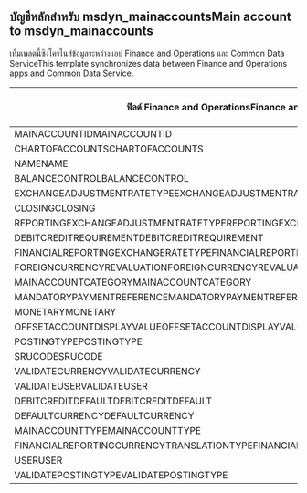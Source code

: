 ## <a name="main-account-to-msdyn_mainaccounts"></a><span data-ttu-id="1be87-101">บัญชีหลักสำหรับ msdyn_mainaccounts</span><span class="sxs-lookup"><span data-stu-id="1be87-101">Main account to msdyn_mainaccounts</span></span>

<span data-ttu-id="1be87-102">เท็มเพลตนี้ซิงโครไนส์ข้อมูลระหว่างแอป Finance and Operations และ Common Data Service</span><span class="sxs-lookup"><span data-stu-id="1be87-102">This template synchronizes data between Finance and Operations apps and Common Data Service.</span></span>

<span data-ttu-id="1be87-103">ฟิลด์ Finance and Operations</span><span class="sxs-lookup"><span data-stu-id="1be87-103">Finance and Operations field</span></span> | <span data-ttu-id="1be87-104">ชนิดของการแม็ป</span><span class="sxs-lookup"><span data-stu-id="1be87-104">Map type</span></span> | <span data-ttu-id="1be87-105">ฟิลด์ Dynamics 365 อื่นๆ</span><span class="sxs-lookup"><span data-stu-id="1be87-105">Other Dynamics 365 field</span></span> | <span data-ttu-id="1be87-106">ค่าเริ่มต้น</span><span class="sxs-lookup"><span data-stu-id="1be87-106">Default value</span></span>
---|---|---|---
<span data-ttu-id="1be87-107">MAINACCOUNTID</span><span class="sxs-lookup"><span data-stu-id="1be87-107">MAINACCOUNTID</span></span> | = | <span data-ttu-id="1be87-108">msdyn_accountnumber</span><span class="sxs-lookup"><span data-stu-id="1be87-108">msdyn_accountnumber</span></span> | 
<span data-ttu-id="1be87-109">CHARTOFACCOUNTS</span><span class="sxs-lookup"><span data-stu-id="1be87-109">CHARTOFACCOUNTS</span></span> | = | <span data-ttu-id="1be87-110">msdyn_chartofaccounts.msdyn_name</span><span class="sxs-lookup"><span data-stu-id="1be87-110">msdyn_chartofaccounts.msdyn_name</span></span> | 
<span data-ttu-id="1be87-111">NAME</span><span class="sxs-lookup"><span data-stu-id="1be87-111">NAME</span></span> | = | <span data-ttu-id="1be87-112">msdyn_name</span><span class="sxs-lookup"><span data-stu-id="1be87-112">msdyn_name</span></span> | 
<span data-ttu-id="1be87-113">BALANCECONTROL</span><span class="sxs-lookup"><span data-stu-id="1be87-113">BALANCECONTROL</span></span> | >< | <span data-ttu-id="1be87-114">msdyn_balancecontrol</span><span class="sxs-lookup"><span data-stu-id="1be87-114">msdyn_balancecontrol</span></span> | 
<span data-ttu-id="1be87-115">EXCHANGEADJUSTMENTRATETYPE</span><span class="sxs-lookup"><span data-stu-id="1be87-115">EXCHANGEADJUSTMENTRATETYPE</span></span> | = | <span data-ttu-id="1be87-116">msdyn_exchangeadjustmentratetype.msdyn_name</span><span class="sxs-lookup"><span data-stu-id="1be87-116">msdyn_exchangeadjustmentratetype.msdyn_name</span></span> | 
<span data-ttu-id="1be87-117">CLOSING</span><span class="sxs-lookup"><span data-stu-id="1be87-117">CLOSING</span></span> | >< | <span data-ttu-id="1be87-118">msdyn_closing</span><span class="sxs-lookup"><span data-stu-id="1be87-118">msdyn_closing</span></span> | 
<span data-ttu-id="1be87-119">REPORTINGEXCHANGEADJUSTMENTRATETYPE</span><span class="sxs-lookup"><span data-stu-id="1be87-119">REPORTINGEXCHANGEADJUSTMENTRATETYPE</span></span> | = | <span data-ttu-id="1be87-120">msdyn_reportingexchangeadjustmentratetype.msdyn_name</span><span class="sxs-lookup"><span data-stu-id="1be87-120">msdyn_reportingexchangeadjustmentratetype.msdyn_name</span></span> | 
<span data-ttu-id="1be87-121">DEBITCREDITREQUIREMENT</span><span class="sxs-lookup"><span data-stu-id="1be87-121">DEBITCREDITREQUIREMENT</span></span> | >< | <span data-ttu-id="1be87-122">msdyn_debitcreditrequirement</span><span class="sxs-lookup"><span data-stu-id="1be87-122">msdyn_debitcreditrequirement</span></span> | 
<span data-ttu-id="1be87-123">FINANCIALREPORTINGEXCHANGERATETYPE</span><span class="sxs-lookup"><span data-stu-id="1be87-123">FINANCIALREPORTINGEXCHANGERATETYPE</span></span> | = | <span data-ttu-id="1be87-124">msdyn_financialreportingexchangeratetype.msdyn_name</span><span class="sxs-lookup"><span data-stu-id="1be87-124">msdyn_financialreportingexchangeratetype.msdyn_name</span></span> | 
<span data-ttu-id="1be87-125">FOREIGNCURRENCYREVALUATION</span><span class="sxs-lookup"><span data-stu-id="1be87-125">FOREIGNCURRENCYREVALUATION</span></span> | >< | <span data-ttu-id="1be87-126">msdyn_foreigncurrencyrevaluation</span><span class="sxs-lookup"><span data-stu-id="1be87-126">msdyn_foreigncurrencyrevaluation</span></span> | 
<span data-ttu-id="1be87-127">MAINACCOUNTCATEGORY</span><span class="sxs-lookup"><span data-stu-id="1be87-127">MAINACCOUNTCATEGORY</span></span> | = | <span data-ttu-id="1be87-128">msdyn_mainaccountcategoryname</span><span class="sxs-lookup"><span data-stu-id="1be87-128">msdyn_mainaccountcategoryname</span></span> | 
<span data-ttu-id="1be87-129">MANDATORYPAYMENTREFERENCE</span><span class="sxs-lookup"><span data-stu-id="1be87-129">MANDATORYPAYMENTREFERENCE</span></span> | >< | <span data-ttu-id="1be87-130">msdyn_mandatorypaymentreference</span><span class="sxs-lookup"><span data-stu-id="1be87-130">msdyn_mandatorypaymentreference</span></span> | 
<span data-ttu-id="1be87-131">MONETARY</span><span class="sxs-lookup"><span data-stu-id="1be87-131">MONETARY</span></span> | >< | <span data-ttu-id="1be87-132">msdyn_monetary</span><span class="sxs-lookup"><span data-stu-id="1be87-132">msdyn_monetary</span></span> | 
<span data-ttu-id="1be87-133">OFFSETACCOUNTDISPLAYVALUE</span><span class="sxs-lookup"><span data-stu-id="1be87-133">OFFSETACCOUNTDISPLAYVALUE</span></span> | = | <span data-ttu-id="1be87-134">msdyn_offsetaccount</span><span class="sxs-lookup"><span data-stu-id="1be87-134">msdyn_offsetaccount</span></span> | 
<span data-ttu-id="1be87-135">POSTINGTYPE</span><span class="sxs-lookup"><span data-stu-id="1be87-135">POSTINGTYPE</span></span> | >< | <span data-ttu-id="1be87-136">msdyn_postingtype</span><span class="sxs-lookup"><span data-stu-id="1be87-136">msdyn_postingtype</span></span> | 
<span data-ttu-id="1be87-137">SRUCODE</span><span class="sxs-lookup"><span data-stu-id="1be87-137">SRUCODE</span></span> | = | <span data-ttu-id="1be87-138">msdyn_srucode</span><span class="sxs-lookup"><span data-stu-id="1be87-138">msdyn_srucode</span></span> | 
<span data-ttu-id="1be87-139">VALIDATECURRENCY</span><span class="sxs-lookup"><span data-stu-id="1be87-139">VALIDATECURRENCY</span></span> | >< | <span data-ttu-id="1be87-140">msdyn_validatecurrencycode</span><span class="sxs-lookup"><span data-stu-id="1be87-140">msdyn_validatecurrencycode</span></span> | 
<span data-ttu-id="1be87-141">VALIDATEUSER</span><span class="sxs-lookup"><span data-stu-id="1be87-141">VALIDATEUSER</span></span> | >< | <span data-ttu-id="1be87-142">msdyn_validateuser</span><span class="sxs-lookup"><span data-stu-id="1be87-142">msdyn_validateuser</span></span> | 
<span data-ttu-id="1be87-143">DEBITCREDITDEFAULT</span><span class="sxs-lookup"><span data-stu-id="1be87-143">DEBITCREDITDEFAULT</span></span> | >< | <span data-ttu-id="1be87-144">msdyn_debitcreditdefault</span><span class="sxs-lookup"><span data-stu-id="1be87-144">msdyn_debitcreditdefault</span></span> | 
<span data-ttu-id="1be87-145">DEFAULTCURRENCY</span><span class="sxs-lookup"><span data-stu-id="1be87-145">DEFAULTCURRENCY</span></span> | = | <span data-ttu-id="1be87-146">msdyn_defaultcurrency isocurrencycode</span><span class="sxs-lookup"><span data-stu-id="1be87-146">msdyn_defaultcurrency.isocurrencycode</span></span> | 
<span data-ttu-id="1be87-147">MAINACCOUNTTYPE</span><span class="sxs-lookup"><span data-stu-id="1be87-147">MAINACCOUNTTYPE</span></span> | >< | <span data-ttu-id="1be87-148">msdyn_mainaccounttype</span><span class="sxs-lookup"><span data-stu-id="1be87-148">msdyn_mainaccounttype</span></span> | 
<span data-ttu-id="1be87-149">FINANCIALREPORTINGCURRENCYTRANSLATIONTYPE</span><span class="sxs-lookup"><span data-stu-id="1be87-149">FINANCIALREPORTINGCURRENCYTRANSLATIONTYPE</span></span> | >< | <span data-ttu-id="1be87-150">msdyn_financialreportingcurrencytrantype</span><span class="sxs-lookup"><span data-stu-id="1be87-150">msdyn_financialreportingcurrencytrantype</span></span> | 
<span data-ttu-id="1be87-151">USER</span><span class="sxs-lookup"><span data-stu-id="1be87-151">USER</span></span> | = | <span data-ttu-id="1be87-152">msdyn_user</span><span class="sxs-lookup"><span data-stu-id="1be87-152">msdyn_user</span></span> | 
<span data-ttu-id="1be87-153">VALIDATEPOSTINGTYPE</span><span class="sxs-lookup"><span data-stu-id="1be87-153">VALIDATEPOSTINGTYPE</span></span> | >< | <span data-ttu-id="1be87-154">msdyn_validateposting</span><span class="sxs-lookup"><span data-stu-id="1be87-154">msdyn_validateposting</span></span> | 
